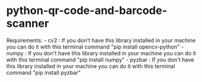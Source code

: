 # python-qr-code-and-barcode-scanner
Requirements:
     - cv2 : If you don't have this library installed in your machine you can do it with this terminal command "pip install opencv-python"
     - numpy : If you don't have this library installed in your machine you can do it with this terminal command "pip install numpy"
     - pyzbar : If you don't have this library installed in your machine you can do it with this terminal command "pip install pyzbar"
